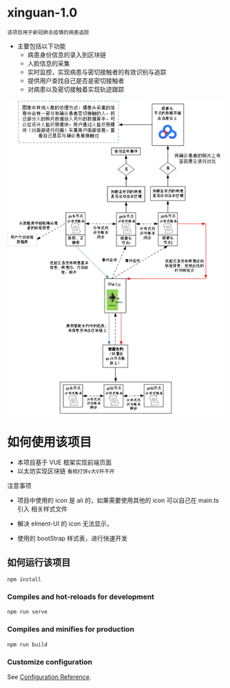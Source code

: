 # xinguan-1.0

`该项目用于新冠肺炎疫情的病患追踪`

- 主要包括以下功能
  - 病患身份信息的录入到区块链
  - 人脸信息的采集
  - 实时监控，实现病患与密切接触者的有效识别与追踪
  - 提供用户查找自己是否是密切接触者
  - 对病患以及密切接触着实现轨迹跟踪

![avatar](/src/assets/img/md/1.png)

# 如何使用该项目

- 本项目基于 VUE 框架实现前端页面
- 以太坊实现区块链
  `看梳打饼v大V开不开`

注意事项

- 项目中使用的 icon 是 ali 的，如果需要使用其他的 icon
  可以自己在 main.ts 引入 相关样式文件

* 解决 elment-UI 的 icon 无法显示，

- 使用的 bootStrap 样式表，进行快速开发

## 如何运行该项目

```
npm install
```

### Compiles and hot-reloads for development

```
npm run serve
```

### Compiles and minifies for production

```
npm run build
```

### Customize configuration

See [Configuration Reference](https://cli.vuejs.org/config/).

